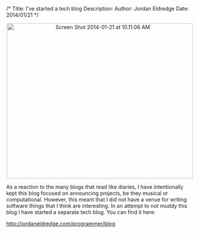 /*
Title: I've started a tech blog
Description:
Author: Jordan Eldredge
Date: 2014/01/21
*/

<p style="text-align: center;"><a href="http://jordaneldredge.com/programmer/blog"><img class="aligncenter size-large wp-image-1554" alt="Screen Shot 2014-01-21 at 10.11.06 AM" src="http://blog.classicalcode.com/wp-content/uploads/2014/01/Screen-Shot-2014-01-21-at-10.11.06-AM-500x418.png" width="500" height="418" /></a></p>
As a reaction to the many blogs that read like diaries, I have intentionally kept this blog focused on announcing projects, be they musical or computational. However, this meant that I did not have a venue for writing software things that I think are interesting. In an attempt to not muddy this blog I have started a separate tech blog. You can find it here:

<a href="http://jordaneldredge.com/programmer/blog">http://jordaneldredge.com/programmer/blog</a>